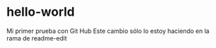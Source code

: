 # hello-world
Mi primer prueba con Git Hub
Este cambio sólo lo estoy haciendo en la rama de readme-edit

